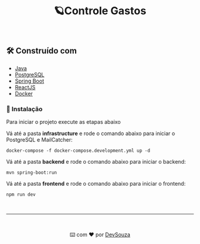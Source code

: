 <div margin="1rem">
  <h1 align="center">🪐Controle Gastos</h1>
  <br />
</div>

## 🛠️ Construído com

* [Java](https://www.java.com/)
* [PostgreSQL](https://www.postgresql.org/)
* [Spring Boot](https://spring.io/)
* [ReactJS](https://reactjs.org/)
* [Docker](https://www.docker.com/)

### 🔧 Instalação

Para iniciar o projeto execute as etapas abaixo

Vá até a pasta **infrastructure** e rode o comando abaixo para iniciar o PostgreSQL e MailCatcher:
```
docker-compose -f docker-compose.development.yml up -d
```

Vá até a pasta **backend** e rode o comando abaixo para iniciar o backend:
```
mvn spring-boot:run
```

Vá até a pasta **frontend** e rode o comando abaixo para iniciar o frontend:
```
npm run dev
```

<div>
  <br />
  <hr />
  <br />
  <p align="center">⌨️ com ❤️ por <a href="https://github.com/devsouza">DevSouza</a></p>
</div>
